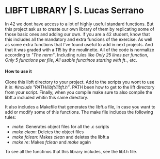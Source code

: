 # LIBFT LIBRARY | S. Lucas Serrano
In 42 we dont have access to a lot of highly useful standard functions. But this project ask us to create our own library of them by replicating some of those basic ones and adding our own.
If you are a 42 student, know that this includes all the mandatory and extra funcions of the exercise. As well as some extra functions that I've found useful to add in next projects. And that it was graded with a 115 by the moulinette.
All of the code is normalize according to _"The norm"_. Including rules like _Only 25 lines per function_, _Only 5 functions per file_, _All usable functinos starting with ft__, etc.

#### How to use it
Clone this libft directory to your project.
Add to the scripts you wont to use it in: _#include "PATH/libft/libft.h"_.  PATH been how to get to the lift directory from  your script.
Finally, when you compile make sure to also compile the libft.a included whitin this same directory.

It also includes a Makefile that generates the libft.a file, in case you want to add or modify some of this functions.
The make file includes the following tules:
- _make_: Generates object files for all the .c scripts
- _make clean_: Deletes the object files
- _make fclean_: Makes _clean_ and deletes the libft.a
- _make re_: Makes _fclean_ and _make_ again

To see all the functinos that this library includes, see the libf.h file.